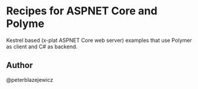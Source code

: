 # Recipes for ASPNET Core and Polyme

Kestrel based (x-plat ASPNET Core web server) examples that use Polymer as client and C# as backend.

## Author
@peterblazejewicz